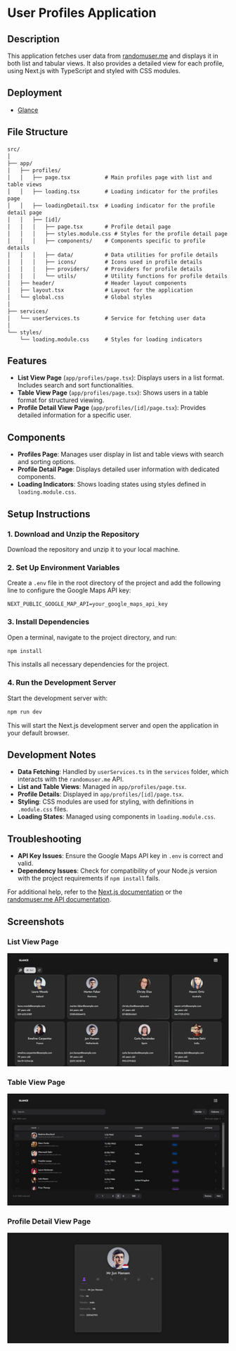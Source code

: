 # User Profiles Application

## Description

This application fetches user data from [randomuser.me](https://randomuser.me) and displays it in both list and tabular views. It also provides a detailed view for each profile, using Next.js with TypeScript and styled with CSS modules.

## Deployment

- [Glance](https://glance-delta.vercel.app/)

## File Structure

```plaintext
src/
│
├── app/
│   ├── profiles/
│   │   ├── page.tsx           # Main profiles page with list and table views
│   │   ├── loading.tsx        # Loading indicator for the profiles page
│   │   ├── loadingDetail.tsx  # Loading indicator for the profile detail page
│   │   ├── [id]/
│   │   │   ├── page.tsx       # Profile detail page
│   │   │   ├── styles.module.css # Styles for the profile detail page
│   │   │   ├── components/    # Components specific to profile details
│   │   │   ├── data/          # Data utilities for profile details
│   │   │   ├── icons/         # Icons used in profile details
│   │   │   ├── providers/     # Providers for profile details
│   │   │   └── utils/         # Utility functions for profile details
│   ├── header/                # Header layout components
│   ├── layout.tsx             # Layout for the application
│   └── global.css             # Global styles
│
├── services/
│   └── userServices.ts        # Service for fetching user data
│
└── styles/
    └── loading.module.css     # Styles for loading indicators
```

## Features

- **List View Page** (`app/profiles/page.tsx`): Displays users in a list format. Includes search and sort functionalities.
- **Table View Page** (`app/profiles/page.tsx`): Shows users in a table format for structured viewing.
- **Profile Detail View Page** (`app/profiles/[id]/page.tsx`): Provides detailed information for a specific user.

## Components

- **Profiles Page**: Manages user display in list and table views with search and sorting options.
- **Profile Detail Page**: Displays detailed user information with dedicated components.
- **Loading Indicators**: Shows loading states using styles defined in `loading.module.css`.

## Setup Instructions

### 1. Download and Unzip the Repository

   Download the repository and unzip it to your local machine.

### 2. Set Up Environment Variables

   Create a `.env` file in the root directory of the project and add the following line to configure the Google Maps API key:

   ```plaintext
   NEXT_PUBLIC_GOOGLE_MAP_API=your_google_maps_api_key
   ```

### 3. Install Dependencies

   Open a terminal, navigate to the project directory, and run:

   ```bash
   npm install
   ```

   This installs all necessary dependencies for the project.

### 4. Run the Development Server

   Start the development server with:

   ```bash
   npm run dev
   ```

   This will start the Next.js development server and open the application in your default browser.

## Development Notes

- **Data Fetching**: Handled by `userServices.ts` in the `services` folder, which interacts with the `randomuser.me` API.
- **List and Table Views**: Managed in `app/profiles/page.tsx`.
- **Profile Details**: Displayed in `app/profiles/[id]/page.tsx`.
- **Styling**: CSS modules are used for styling, with definitions in `.module.css` files.
- **Loading States**: Managed using components in `loading.module.css`.

## Troubleshooting

- **API Key Issues**: Ensure the Google Maps API key in `.env` is correct and valid.
- **Dependency Issues**: Check for compatibility of your Node.js version with the project requirements if `npm install` fails.

For additional help, refer to the [Next.js documentation](https://nextjs.org/docs) or the [randomuser.me API documentation](https://randomuser.me/documentation).

## Screenshots

### List View Page
![List View Page](https://github.com/Mariyam-Ejaz/glance/blob/main/ListView.png?raw=true)

### Table View Page
![Table View Page](https://github.com/Mariyam-Ejaz/glance/blob/main/TableView.png?raw=true)

### Profile Detail View Page
![Profile Detail View Page](https://github.com/Mariyam-Ejaz/glance/blob/main/Detail.png?raw=true)

